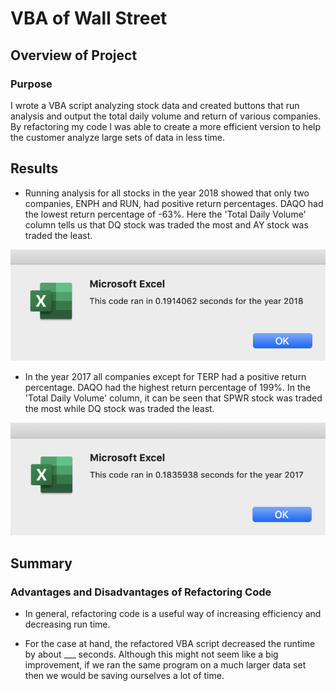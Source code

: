 # VBA of Wall Street

## Overview of Project

### Purpose
I wrote a VBA script analyzing stock data and created buttons that run analysis and output the total daily volume and return of various companies. By refactoring my code I was able to create a more efficient version to help the customer analyze large sets of data in less time.

## Results
- Running analysis for all stocks in the year 2018 showed that only two companies, ENPH and RUN, had positive return percentages. DAQO had the lowest return percentage of -63%. Here the 'Total Daily Volume' column tells us that DQ stock was traded the most and AY stock was traded the least.

![](https://github.com/npantfoerder/stock-analysis/blob/master/resources/VBA_Challenge_2018.png)

- In the year 2017 all companies except for TERP had a positive return percentage. DAQO had the highest return percentage of 199%. In the 'Total Daily Volume' column, it can be seen that SPWR stock was traded the most while DQ stock was traded the least.

![](https://github.com/npantfoerder/stock-analysis/blob/master/resources/VBA_Challenge_2017.png)

## Summary

### Advantages and Disadvantages of Refactoring Code
- In general, refactoring code is a useful way of increasing efficiency and decreasing run time. 

- For the case at hand, the refactored VBA script decreased the runtime by about ___ seconds. Although this might not seem like a big improvement, if we ran the same program on a much larger data set then we would be saving ourselves a lot of time. 
